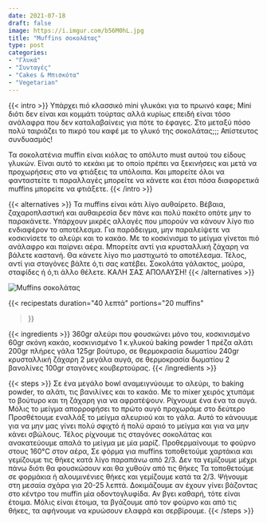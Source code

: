 ```yaml
---
date: 2021-07-18
draft: false
image: https://i.imgur.com/b56M0hL.jpg
title: "Muffins σοκολάτας"
type: post
categories:
- "Γλυκά"
- "Συνταγές"
- "Cakes & Μπισκότα"
- "Vegetarian"
---
```


{{< intro >}}
Υπάρχει πιό κλασσικό mini γλυκάκι για το πρωινό καφε; Mini διότι δεν είναι και κομμάτι τούρτας αλλά κυρίως επειδή είναι τόσο ανάλαφρα που δεν καταλαβαίνεις για πότε το έφαγες. Στο μεταξύ πόσο πολύ ταιριάζει το πικρό του καφέ με το γλυκό της σοκολάτας;;; Απίστευτος συνδυασμός!

Τα σοκολατένια muffin είναι κιόλας το απόλυτο must αυτού του είδους γλυκών. Είναι αυτό το κεκάκι με το οποίο πρέπει να ξεκινήσεις και μετά να προχωρήσεις στο να φτιάξεις τα υπόλοιπα. Και μπορείτε όλοι να φανταστείτε τι παραλλαγές μπορείτε να κάνετε και έτσι πόσα διαφορετικά muffins μπορείτε να φτιάξετε.
{{< /intro >}}

{{< alternatives >}} Τα muffins είναι κάτι λίγο αυθαίρετο. Βέβαια, ζαχαροπλαστική και αυθαιρεσία δεν πάνε και πολύ πακέτο οπότε μην το παρακάνετε. Υπάρχουν μικρές αλλαγές που μπορούν να κάνουν λίγο πιο ενδιαφέρον το αποτέλεσμα. Για παράδειγμα, μην παραλείψετε να κοσκινίσετε το αλεύρι και το κακάο. Με το κοσκίνισμα το μείγμα γίνεται πιό ανάλαφρο και παίρνει αέρα. Μπορείτε αντί για κρυσταλλική ζάχαρη να βάλετε καστανή. Θα κάνετε λίγο πιο μαστιχωτό το αποτέλεσμα. Τέλος, αντί για σταγόνες βάλτε ό,τι σας κατέβει. Σοκολάτα γάλακτος, μούρα, σταφίδες ή ό,τι άλλο θέλετε. ΚΑΛΗ ΣΑΣ ΑΠΟΛΑΥΣΗ!
{{< /alternatives >}}

![Muffins σοκολάτας](https://i.imgur.com/oY6BSUg.jpg "Muffins σοκολάτας ")


{{< recipestats 
    duration="40 λεπτά"
    portions="20 muffins"
>}}

{{< ingredients >}} 
360gr αλεύρι που φουσκώνει μόνο του, κοσκινισμένο
60gr σκόνη κακάο, κοσκινισμένο
1 κ.γλυκού baking powder
1 πρέζα αλάτι
200gr πλήρες γάλα
125gr βούτυρο, σε θερμοκρασία δωματίου
240gr κρυσταλλική ζάχαρη
2 μεγάλα αυγά, σε θερμοκρασία δωματίου
2 βανολίνες
100gr σταγόνες κουβερτούρας.
{{< /ingredients >}}

{{< steps >}}
Σε ένα μεγάλο bowl αναμειγνύουμε το αλεύρι, το baking powder, το αλάτι, τις βανιλίνες και το κακάο.
Με το mixer χειρός χτυπάμε το βούτυρο και τη ζάχαρη για να αφρατέψουν. Ρίχνουμε ένα ένα τα αυγά. Μόλις το μείγμα απορροφήσει το πρώτο αυγό προχωράμε στο δεύτερο
Προσθέτουμε εναλλάξ το μείγμα αλευριού και το γάλα. Αυτό το κάνουυμε για να μην μας γίνει πολύ σφιχτό ή πολύ αραιό το μείγμα και για να μην κάνει σβώλους. 
Τέλος ρίχνουμε τις σταγόνες σοκολάτας και ανακατεύουμε απαλά το μείγμα με μία μαρίζ.
Προθερμαίνουμε το φούρνο στους 160°C στον αέρα,
Σε φόρμα για muffins τοποθετούμε χαρτάκια και γεμίζουμε τις θήκες κατά λίγο παραπάνω από 2/3. Δεν τα γεμίζουμε μέχρι πάνω διότι θα φουσκώσουν και θα χυθούν από τις θήκες
Τα τοποθετούμε σε φορμάκια ή αλουμινένιες θήκες και γεμίζουμε κατά τα 2/3.
Ψήνουμε στη μεσαία σχάρα για 20-25 λεπτά. Δοκιμάζουμε αν έχουν γίνει βάζοντας στο κέντρο του muffin μία οδοντογλυφίδα. Αν βγει καθαρή, τότε είναι έτοιμα.
Μόλις είναι έτοιμα, τα βγάζουμε από τον φούρνο και από τις θήκες, τα αφήνουμε να κρυώσουν ελαφρά και σερβίρουμε.
{{< /steps >}}
